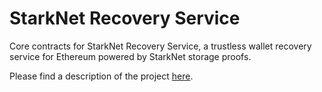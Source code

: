 # StarkNet Recovery Service
Core contracts for StarkNet Recovery Service, a trustless wallet recovery service for Ethereum powered by StarkNet storage proofs.

Please find a description of the project [here](https://github.com/Starknet-Recovery-Service).
